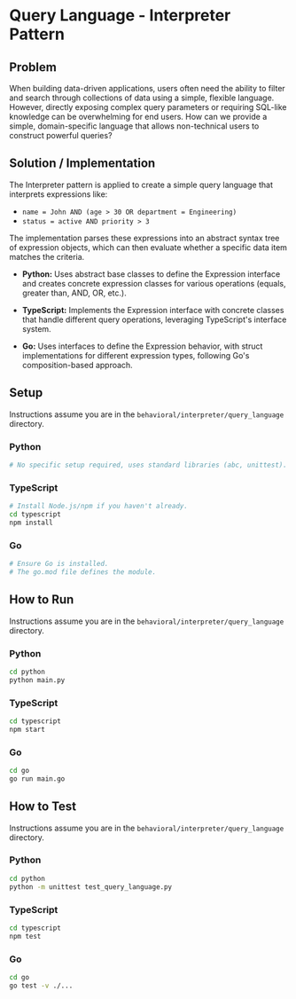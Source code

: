 # Query Language - Interpreter Pattern

## Problem

When building data-driven applications, users often need the ability to filter and search through collections of data using a simple, flexible language. However, directly exposing complex query parameters or requiring SQL-like knowledge can be overwhelming for end users. How can we provide a simple, domain-specific language that allows non-technical users to construct powerful queries?

## Solution / Implementation

The Interpreter pattern is applied to create a simple query language that interprets expressions like:

- `name = John AND (age > 30 OR department = Engineering)`
- `status = active AND priority > 3`

The implementation parses these expressions into an abstract syntax tree of expression objects, which can then evaluate whether a specific data item matches the criteria.

- **Python:** Uses abstract base classes to define the Expression interface and creates concrete expression classes for various operations (equals, greater than, AND, OR, etc.).

- **TypeScript:** Implements the Expression interface with concrete classes that handle different query operations, leveraging TypeScript's interface system.

- **Go:** Uses interfaces to define the Expression behavior, with struct implementations for different expression types, following Go's composition-based approach.

## Setup

Instructions assume you are in the `behavioral/interpreter/query_language` directory.

### Python

```bash
# No specific setup required, uses standard libraries (abc, unittest).
```

### TypeScript

```bash
# Install Node.js/npm if you haven't already.
cd typescript
npm install
```

### Go

```bash
# Ensure Go is installed.
# The go.mod file defines the module.
```

## How to Run

Instructions assume you are in the `behavioral/interpreter/query_language` directory.

### Python

```bash
cd python
python main.py
```

### TypeScript

```bash
cd typescript
npm start
```

### Go

```bash
cd go
go run main.go
```

## How to Test

Instructions assume you are in the `behavioral/interpreter/query_language` directory.

### Python

```bash
cd python
python -m unittest test_query_language.py
```

### TypeScript

```bash
cd typescript
npm test
```

### Go

```bash
cd go
go test -v ./...
```
